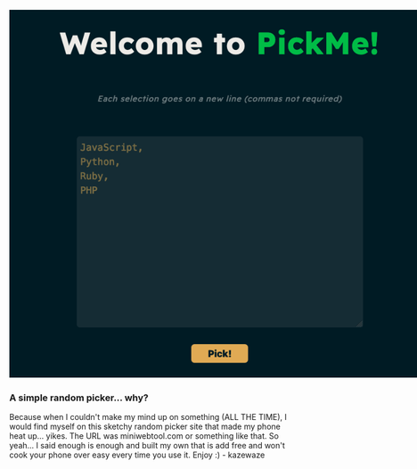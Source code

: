 <p align="center">
  <img style="max-width: 750px" height="60%" src="https://raw.githubusercontent.com/KayceeIngram/assets-holder/main/pickme-example.png" alt="PickMe! Example"/>
</p>

### A simple random picker... why?
Because when I couldn't make my mind up on something (ALL THE TIME), I would find myself on this sketchy random picker site that made my phone heat up... yikes. The URL was miniwebtool.com or something like that. So yeah... I said enough is enough and built my own that is add free and won't cook your phone over easy every time you use it. Enjoy :) - kazewaze 